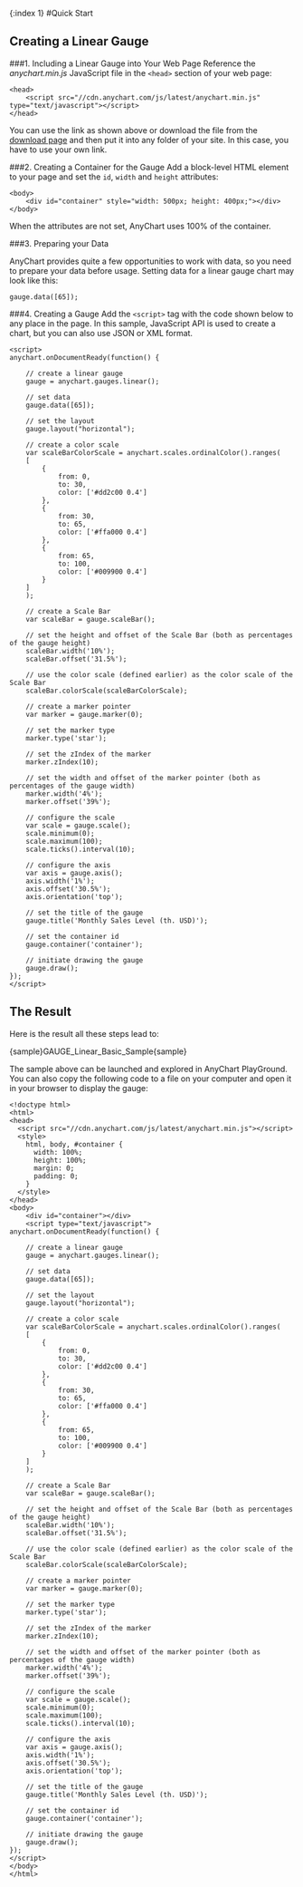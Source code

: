 {:index 1}
#Quick Start

## Creating a Linear Gauge
###1. Including a Linear Gauge into Your Web Page
Reference the _anychart.min.js_ JavaScript file in the `<head>` section of your web page: 

```
<head>
    <script src="//cdn.anychart.com/js/latest/anychart.min.js" type="text/javascript"></script> 
</head>
```

You can use the link as shown above or download the file from the [download page](../Quick_Start/Downloading_AnyChart) and then put it into any folder of your site. In this case, you have to use your own link.

###2. Creating a Container for the Gauge
Add a block-level HTML element to your page and set the `id`, `width` and `height` attributes:

```
<body>
    <div id="container" style="width: 500px; height: 400px;"></div>
</body>
```
When the attributes are not set, AnyChart uses 100% of the container.

###3. Preparing your Data

AnyChart provides quite a few opportunities to work with data, so you need to prepare your data before usage. Setting data for a linear gauge chart may look like this:

```
gauge.data([65]);
```

###4. Creating a Gauge
Add the `<script>` tag with the code shown below to any place in the page. In this sample, JavaScript API is used to create a chart, but you can also use JSON or XML format.

```
<script>
anychart.onDocumentReady(function() {

    // create a linear gauge
    gauge = anychart.gauges.linear();

    // set data
    gauge.data([65]);

    // set the layout
    gauge.layout("horizontal");

    // create a color scale
    var scaleBarColorScale = anychart.scales.ordinalColor().ranges(
    [
        {
            from: 0,
            to: 30,
            color: ['#dd2c00 0.4']
        },
        {
            from: 30,
            to: 65,
            color: ['#ffa000 0.4']
        },
        {
            from: 65,
            to: 100,
            color: ['#009900 0.4']
        }
    ]
    );

    // create a Scale Bar
    var scaleBar = gauge.scaleBar();

    // set the height and offset of the Scale Bar (both as percentages of the gauge height)
    scaleBar.width('10%');
    scaleBar.offset('31.5%');

    // use the color scale (defined earlier) as the color scale of the Scale Bar
    scaleBar.colorScale(scaleBarColorScale); 

    // create a marker pointer
    var marker = gauge.marker(0);

    // set the marker type
    marker.type('star');

    // set the zIndex of the marker
    marker.zIndex(10);

    // set the width and offset of the marker pointer (both as percentages of the gauge width)
    marker.width('4%');
    marker.offset('39%');

    // configure the scale
    var scale = gauge.scale();
    scale.minimum(0);
    scale.maximum(100);
    scale.ticks().interval(10);

    // configure the axis
    var axis = gauge.axis();
    axis.width('1%');
    axis.offset('30.5%');
    axis.orientation('top');

    // set the title of the gauge
    gauge.title('Monthly Sales Level (th. USD)');

    // set the container id
    gauge.container('container');

    // initiate drawing the gauge
    gauge.draw();
});
</script>
```
  
## The Result

Here is the result all these steps lead to:

{sample}GAUGE\_Linear\_Basic\_Sample{sample}

The sample above can be launched and explored in AnyChart PlayGround. You can also copy the following code to a file on your computer and open it in your browser to display the gauge:

```
<!doctype html>
<html>
<head>
  <script src="//cdn.anychart.com/js/latest/anychart.min.js"></script>
  <style>
    html, body, #container {
      width: 100%;
      height: 100%;
      margin: 0;
      padding: 0;
    }
  </style>
</head>
<body>
    <div id="container"></div>
    <script type="text/javascript">
anychart.onDocumentReady(function() {

    // create a linear gauge
    gauge = anychart.gauges.linear();

    // set data
    gauge.data([65]);

    // set the layout
    gauge.layout("horizontal");

    // create a color scale
    var scaleBarColorScale = anychart.scales.ordinalColor().ranges(
    [
        {
            from: 0,
            to: 30,
            color: ['#dd2c00 0.4']
        },
        {
            from: 30,
            to: 65,
            color: ['#ffa000 0.4']
        },
        {
            from: 65,
            to: 100,
            color: ['#009900 0.4']
        }
    ]
    );

    // create a Scale Bar
    var scaleBar = gauge.scaleBar();

    // set the height and offset of the Scale Bar (both as percentages of the gauge height)
    scaleBar.width('10%');
    scaleBar.offset('31.5%');

    // use the color scale (defined earlier) as the color scale of the Scale Bar
    scaleBar.colorScale(scaleBarColorScale); 

    // create a marker pointer
    var marker = gauge.marker(0);

    // set the marker type
    marker.type('star');

    // set the zIndex of the marker
    marker.zIndex(10);

    // set the width and offset of the marker pointer (both as percentages of the gauge width)
    marker.width('4%');
    marker.offset('39%');

    // configure the scale
    var scale = gauge.scale();
    scale.minimum(0);
    scale.maximum(100);
    scale.ticks().interval(10);

    // configure the axis
    var axis = gauge.axis();
    axis.width('1%');
    axis.offset('30.5%');
    axis.orientation('top');

    // set the title of the gauge
    gauge.title('Monthly Sales Level (th. USD)');

    // set the container id
    gauge.container('container');

    // initiate drawing the gauge
    gauge.draw();
});
</script>
</body>
</html>
```
